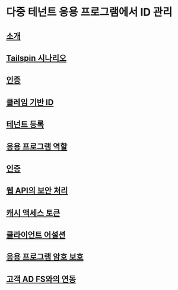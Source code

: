 # 다중 테넌트 응용 프로그램에서 ID 관리
## [소개](./index.md)
## [Tailspin 시나리오](./tailspin.md)
## [인증](./authenticate.md)
## [클레임 기반 ID](./claims.md)
## [테넌트 등록](./signup.md)
## [응용 프로그램 역할](./app-roles.md)
## [인증](./authorize.md)
## [웹 API의 보안 처리](./web-api.md)
## [캐시 액세스 토큰](./token-cache.md)
## [클라이언트 어설션](./client-assertion.md)
## [응용 프로그램 암호 보호](./key-vault.md)
## [고객 AD FS와의 연동](./adfs.md)
    
